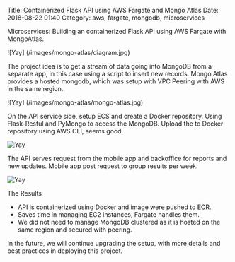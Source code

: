 Title: Containerized Flask API using AWS Fargate and Mongo Atlas 
Date: 2018-08-22 01:40
Category: aws, fargate, mongodb, microservices

Microservices: Building an containerized Flask API using AWS Fargate with  MongoAtlas. 

![Yay] (/images/mongo-atlas/diagram.jpg)

The project idea is to get a stream of data going into MongoDB from a separate app, in this case using a script to insert new records.
Mongo Atlas provides a hosted mongodb, which was setup with VPC Peering with AWS in the same region. 

![Yay] (/images/mongo-atlas/mongo-atlas.jpg)

On the API service side, setup ECS and create a Docker repository.  Using Flask-Resful and PyMongo to access the MongoDB. 
Upload the to Docker repository using AWS CLI, seems good.

![Yay](/images/mongo-atlas/docker_push.jpg)

The API serves request from the mobile app and backoffice for reports and new updates. 
Mobile app post request to group results per week.  

![Yay](/images/mongo-atlas/mobileapp.jpg)


The Results

- API is containerized using Docker and image were pushed to  ECR.
- Saves time in managing EC2 instances, Fargate handles them.
- We did not need to manage MongoDB clustered as it is hosted on the same region and secured with peering.

In the future, we will continue upgrading the setup, with more details and best practices in deploying this project. 





